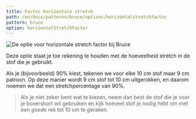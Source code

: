 ```yaml
---
title: Factor horizontale stretch
path: /en/docs/patterns/bruce/options/horizontalstretchfactor
pattern: bruce
option: horizontalStretchFactor
---
```


![De optie voor horizontale stretch factor bij Bruce](./horizontalstretchfactor.svg)

Deze optie staat je toe rekening te houden met de hoeveelheid stretch in de stof die je gebruikt.

Als je (bijvoorbeeld) 90% kiest, tekenen we voor elke 10 cm stof maar 9 cm patroon. Op deze manier wordt 9 cm stof tot 10 cm uitgerokken, en daarom noemen we dat een stretchpercentage van 90%.

> Als je niet zeker bent wat te kiezen, neem dan best de stof die je voor je boxershort wil gebruiken en kijk hoeveel stof je nodig hebt om met een *goede* rek tot 10 cm te geraken.